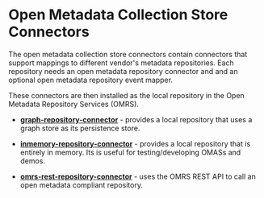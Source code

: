 <!-- SPDX-License-Identifier: Apache-2.0 -->
  
# Open Metadata Collection Store Connectors

The open metadata collection store connectors contain connectors that
support mappings to different vendor's metadata repositories.
Each repository needs an open metadata repository connector and
and an optional open metadata repository event mapper.

These connectors are then installed as the local repository in the
Open Metadata Repository Services (OMRS).

* **[graph-repository-connector](graph-repository-connector)** -
provides a local repository that uses a graph store as its persistence store.

* **[inmemory-repository-connector](inmemory-repository-connector)** -
provides a local repository that is entirely in memory.  Its is useful for
testing/developing OMASs and demos.

* **[omrs-rest-repository-connector](omrs-rest-repository-connector)** -
uses the OMRS REST API to call an open metadata compliant repository.
